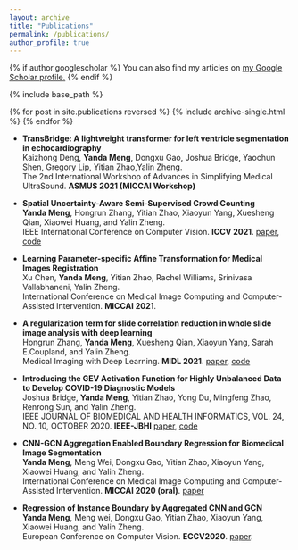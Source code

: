 ```yaml
---
layout: archive
title: "Publications"
permalink: /publications/
author_profile: true
---
```


{% if author.googlescholar %}
  You can also find my articles on <u><a href="{{author.googlescholar}}">my Google Scholar profile</a>.</u>
{% endif %}

{% include base_path %}

{% for post in site.publications reversed %}
  {% include archive-single.html %}
{% endfor %}

+ **TransBridge: A lightweight transformer for left ventricle segmentation in echocardiography**  
Kaizhong Deng, **Yanda Meng**, Dongxu Gao, Joshua Bridge, Yaochun Shen, Gregory Lip, Yitian Zhao,Yalin Zheng.  
The 2nd International Workshop of Advances in Simplifying Medical UltraSound. **ASMUS 2021 (MICCAI Workshop)**

+ **Spatial Uncertainty-Aware Semi-Supervised Crowd Counting**  
**Yanda Meng**, Hongrun Zhang, Yitian Zhao, Xiaoyun Yang, Xuesheng Qian, Xiaowei Huang, and Yalin Zheng.      
IEEE International Conference on Computer Vision. **ICCV 2021**. [paper](https://arxiv.org/abs/2107.13271), [code](https://github.com/smallmax00/SUA_crowd_counting)

+ **Learning Parameter-specific Affine Transformation for Medical Images Registration**  
Xu Chen,  **Yanda Meng**, Yitian Zhao, Rachel Williams, Srinivasa Vallabhaneni, Yalin Zheng.    
International Conference on Medical Image Computing and Computer-Assisted Intervention. **MICCAI 2021**.

+ **A regularization term for slide correlation reduction in whole slide image analysis with deep learning**  
Hongrun Zhang, **Yanda Meng**, Xuesheng Qian, Xiaoyun Yang, Sarah E.Coupland, and Yalin Zheng.  
Medical Imaging with Deep Learning. **MIDL 2021**. [paper](https://openreview.net/forum?id=2vCFIoWDS6E), [code](https://github.com/hrzhang1123/SlideCorrelationReduction)

+ **Introducing the GEV Activation Function for Highly Unbalanced Data to Develop COVID-19 Diagnostic Models**  
Joshua Bridge, **Yanda Meng**, Yitian Zhao, Yong Du, Mingfeng Zhao, Renrong Sun, and Yalin Zheng.  
IEEE JOURNAL OF BIOMEDICAL AND HEALTH INFORMATICS, VOL. 24, NO. 10, OCTOBER 2020. **IEEE-JBHI** [paper](https://ieeexplore.ieee.org/document/9151288), [code](https://github.com/JTBridge/GEV)

+ **CNN-GCN Aggregation Enabled Boundary Regression for Biomedical Image Segmentation**  
**Yanda Meng**, Meng Wei, Dongxu Gao, Yitian Zhao, Xiaoyun Yang, Xiaowei Huang, and Yalin Zheng.  
International Conference on Medical Image Computing and Computer-Assisted Intervention. **MICCAI 2020 (oral)**. [paper](https://www.springerprofessional.de/en/cnn-gcn-aggregation-enabled-boundary-regression-for-biomedical-i/18443174)

+ **Regression of Instance Boundary by Aggregated CNN and GCN**  
**Yanda Meng**, Meng wei, Dongxu Gao, Yitian Zhao, Xiaoyun Yang, Xiaowei Huang, and Yalin Zheng.  
European Conference on Computer Vision. **ECCV2020**. [paper](https://link.springer.com/chapter/10.1007/978-3-030-58598-3_12).









